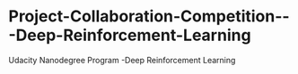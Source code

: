 # Project-Collaboration-Competition---Deep-Reinforcement-Learning
Udacity Nanodegree Program -Deep Reinforcement Learning
